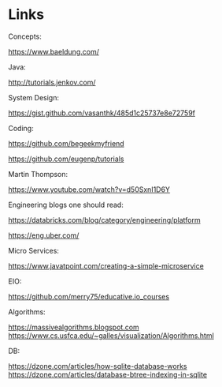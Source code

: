# Links

Concepts:

https://www.baeldung.com/

Java:

http://tutorials.jenkov.com/


System Design:

https://gist.github.com/vasanthk/485d1c25737e8e72759f

Coding:

https://github.com/begeekmyfriend

https://github.com/eugenp/tutorials

Martin Thompson:

https://www.youtube.com/watch?v=d50SxnI1D6Y



Engineering blogs one should read:

https://databricks.com/blog/category/engineering/platform

https://eng.uber.com/


Micro Services:

https://www.javatpoint.com/creating-a-simple-microservice



EIO:

https://github.com/merry75/educative.io_courses


Algorithms:

https://massivealgorithms.blogspot.com
https://www.cs.usfca.edu/~galles/visualization/Algorithms.html


DB:

https://dzone.com/articles/how-sqlite-database-works
https://dzone.com/articles/database-btree-indexing-in-sqlite




